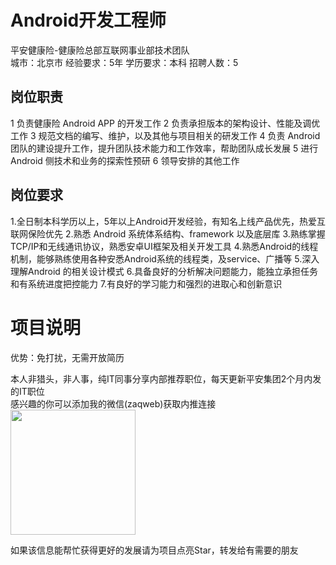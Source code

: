 # Android开发工程师
平安健康险-健康险总部互联网事业部技术团队  
城市：北京市 经验要求：5年 学历要求：本科  招聘人数：5

## 岗位职责
1	负责健康险 Android APP 的开发工作
   2	负责承担版本的架构设计、性能及调优工作
   3	规范文档的编写、维护，以及其他与项目相关的研发工作
   4	负责 Android 团队的建设提升工作，提升团队技术能力和工作效率，帮助团队成长发展
   5	进行 Android 侧技术和业务的探索性预研
   6      领导安排的其他工作

## 岗位要求
1.全日制本科学历以上，5年以上Android开发经验，有知名上线产品优先，热爱互联网保险优先
   2.熟悉 Android 系统体系结构、framework 以及底层库
   3.熟练掌握TCP/IP和无线通讯协议，熟悉安卓UI框架及相关开发工具
   4.熟悉Android的线程机制，能够熟练使用各种安悉Android系统的线程类，及service、广播等
   5.深入理解Android 的相关设计模式
   6.具备良好的分析解决问题能力，能独立承担任务和有系统进度把控能力
   7.有良好的学习能力和强烈的进取心和创新意识

# 项目说明

优势：免打扰，无需开放简历

本人非猎头，非人事，纯IT同事分享内部推荐职位，每天更新平安集团2个月内发的IT职位  
感兴趣的你可以添加我的微信(zaqweb)获取内推连接  
<img src="https://github.com/zaqweb/PA-IT-JOBS/blob/master/WechatICode.jpeg"  height="200" width="200">

如果该信息能帮忙获得更好的发展请为项目点亮Star，转发给有需要的朋友




